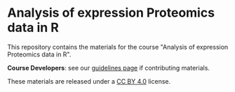 # Analysis of expression Proteomics data in R

This repository contains the materials for the course "Analysis of expression Proteomics data in R".

**Course Developers**: see our [guidelines page](https://cambiotraining.github.io/quarto-course-template/materials.html) if contributing materials.

These materials are released under a [CC BY 4.0](LICENSE.md) license.
